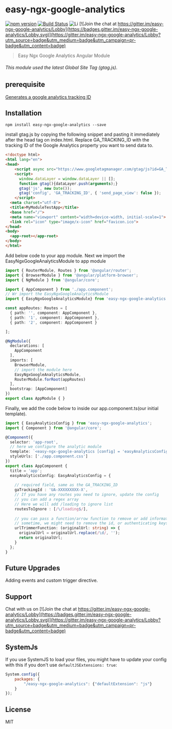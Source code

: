 # easy-ngx-google-analytics
[![npm version](https://img.shields.io/npm/v/easy-ngx-google-analytics.svg)](https://img.shields.io/npm/v/easy-ngx-google-analytics.svg) [![Build Status](https://travis-ci.org/sharukworld/easy-ngx-google-analytics.svg?branch=master)](https://travis-ci.org/sharukworld/easy-ngx-google-analytics)
![Li](https://img.shields.io/npm/l/easy-ngx-google-analytics.svg) [![Join the chat at https://gitter.im/easy-ngx-google-analytics/Lobby](https://badges.gitter.im/easy-ngx-google-analytics/Lobby.svg)](https://gitter.im/easy-ngx-google-analytics/Lobby?utm_source=badge&utm_medium=badge&utm_campaign=pr-badge&utm_content=badge)


> Easy Ngx Google Analytics Angular Module

###### This module used the latest Global Site Tag (gtag.js).

## prerequisite
[Generates a google analytics tracking ID](https://support.google.com/analytics/answer/1042508)
## Installation

```shell
npm install easy-ngx-google-analytics --save
```

install gtag.js by copying the following snippet and pasting it immediately after the head tag on index.html. Replace GA_TRACKING_ID with the tracking ID of the Google Analytics property you want to send data to.
```html
<!doctype html>
<html lang="en">
<head>
    <script async src="https://www.googletagmanager.com/gtag/js?id=GA_TRACKING_ID"></script>
    <script>
      window.dataLayer = window.dataLayer || [];
      function gtag(){dataLayer.push(arguments);}
      gtag('js', new Date());
      gtag('config', 'GA_TRACKING_ID', { 'send_page_view': false });
    </script>
  <meta charset="utf-8">
  <title>MyModuleTestApp</title>
  <base href="/">
  <meta name="viewport" content="width=device-width, initial-scale=1">
  <link rel="icon" type="image/x-icon" href="favicon.ico">
</head>
<body>
  <app-root></app-root>
</body>
</html>
```
  
Add below code to your app module.
Next we import the EasyNgxGoogleAnalyticsModule to app module

```ts
import { RouterModule, Routes } from '@angular/router';
import { BrowserModule } from '@angular/platform-browser';
import { NgModule } from '@angular/core';

import { AppComponent } from './app.component';
// Wr import the EasyNgxGoogleAnalyticsModule
import { EasyNgxGoogleAnalyticsModule} from 'easy-ngx-google-analytics';

const appRoutes: Routes = [
  { path: '', component: AppComponent },
  { path: '1', component: AppComponent },
  { path: '2', component: AppComponent }

];

@NgModule({
  declarations: [
    AppComponent
  ],
  imports: [
    BrowserModule,
    // import the module here
    EasyNgxGoogleAnalyticsModule,
    RouterModule.forRoot(appRoutes)
  ],
  bootstrap: [AppComponent]
})
export class AppModule { }


```
Finally, we add the code below to inside our app.component.ts(our initial template).
```ts
import { EasyAnalyticsConfig } from 'easy-ngx-google-analytics';
import { Component } from '@angular/core';

@Component({
  selector: 'app-root',
  // here we configure the analytic module
  template: `<easy-ngx-google-analytics [config] = 'easyAnalyticsConfig'></easy-ngx-google-analytics>`,
  styleUrls: ['./app.component.css']
})
export class AppComponent {
  title = 'app';
  easyAnalyticsConfig: EasyAnalyticsConfig = {
  
    // required field, same as the GA_TRACKING_ID
    gaTrackingId : 'UA-XXXXXXXXX-X',
    // If you have any routes you need to ignore, update the config
    // you can add a regex array
    // Here we will add /loading to ignore list
    routesToIgnore : [/\/loading$/],
    
    // you can pass a function/arrow function to remove or add information from the url
    // sometime, we might need to remove the id, or authenticating keys.
    urlTrimmerFunction: (originalUrl: string) => {
      originalUrl = originalUrl.replace(/\d/, '');
      return originalUrl;
    }
  };
}
```
## Future Upgrades
Adding events and custom trigger directive.

## Support
Chat with us on  [![Join the chat at https://gitter.im/easy-ngx-google-analytics/Lobby](https://badges.gitter.im/easy-ngx-google-analytics/Lobby.svg)](https://gitter.im/easy-ngx-google-analytics/Lobby?utm_source=badge&utm_medium=badge&utm_campaign=pr-badge&utm_content=badge)

## SystemJs
If you use SystemJS to load your files, you might have to update your config with this if you don't use `defaultJSExtensions: true`:
```js
System.config({
    packages: {
        "/easy-ngx-google-analytics": {"defaultExtension": "js"}
    }
});
```


## License

MIT


